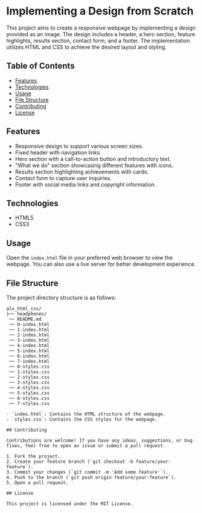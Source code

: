 # Implementing a Design from Scratch

This project aims to create a responsive webpage by implementing a design provided as an image. The design includes a header, a hero section, feature highlights, results section, contact form, and a footer. The implementation utilizes HTML and CSS to achieve the desired layout and styling.

## Table of Contents

- [Features](#features)
- [Technologies](#technologies)
- [Usage](#usage)
- [File Structure](#file-structure)
- [Contributing](#contributing)
- [License](#license)

## Features

- Responsive design to support various screen sizes.
- Fixed header with navigation links.
- Hero section with a call-to-action button and introductory text.
- "What we do" section showcasing different features with icons.
- Results section highlighting achievements with cards.
- Contact form to capture user inquiries.
- Footer with social media links and copyright information.

## Technologies

- HTML5
- CSS3

## Usage

Open the `index.html` file in your preferred web browser to view the webpage. You can also use a live server for better development experience.

## File Structure

The project directory structure is as follows:

```
alx_html_css/
├── headphones/
 ── README.md
 ── 0-index.html
 ── 1-index.html
 ── 2-index.html
 ── 3-index.html
 ── 4-index.html
 ── 5-index.html
 ── 6-index.html
 ── 7-index.html
 ── 0-styles.css
 ── 1-styles.css
 ── 2-styles.css
 ── 3-styles.css
 ── 4-styles.css
 ── 5-styles.css
 ── 6-styles.css
 ── 7-styles.css

- `index.html`: Contains the HTML structure of the webpage.
- `styles.css`: Contains the CSS styles for the webpage.

## Contributing

Contributions are welcome! If you have any ideas, suggestions, or bug fixes, feel free to open an issue or submit a pull request.

1. Fork the project.
2. Create your feature branch (`git checkout -b feature/your-feature`).
3. Commit your changes (`git commit -m 'Add some feature'`).
4. Push to the branch (`git push origin feature/your-feature`).
5. Open a pull request.

## License

This project is licensed under the MIT License.
